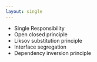 ```yaml
---
layout: single
---
```


- Single Responsibility
- Open closed principle
- Liksov substitution principle
- Interface segregation
- Dependency inversion principle


